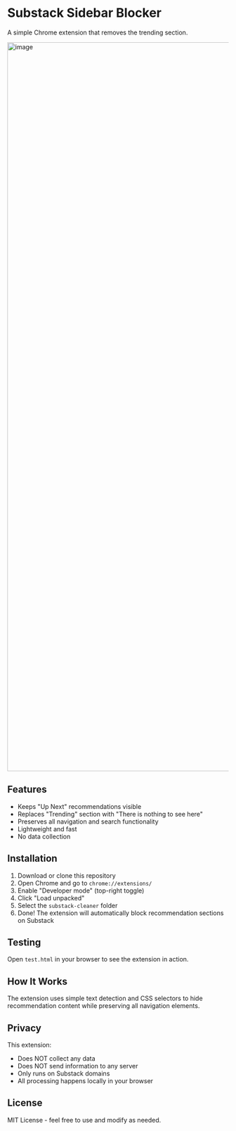 # Substack Sidebar Blocker

A simple Chrome extension that removes the trending section.

<img width="2564" height="1658" alt="image" src="https://github.com/user-attachments/assets/72f20f81-13c5-4609-afe3-98a27b16b4c0" />

## Features

- Keeps "Up Next" recommendations visible
- Replaces "Trending" section with "There is nothing to see here"
- Preserves all navigation and search functionality
- Lightweight and fast
- No data collection

## Installation

1. Download or clone this repository
2. Open Chrome and go to `chrome://extensions/`
3. Enable "Developer mode" (top-right toggle)
4. Click "Load unpacked"
5. Select the `substack-cleaner` folder
6. Done! The extension will automatically block recommendation sections on Substack

## Testing

Open `test.html` in your browser to see the extension in action.

## How It Works

The extension uses simple text detection and CSS selectors to hide recommendation content while preserving all navigation elements.

## Privacy

This extension:
- Does NOT collect any data
- Does NOT send information to any server
- Only runs on Substack domains
- All processing happens locally in your browser

## License

MIT License - feel free to use and modify as needed.
